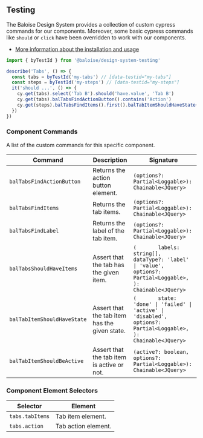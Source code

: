 ## Testing

The Baloise Design System provides a collection of custom cypress commands for our components. Moreover, some basic cypress commands like `should` or `click` have been overridden to work with our components.

- [More information about the installation and usage](?path=/docs/development-testing--page)

<!-- START: human documentation -->

```typescript
import { byTestId } from '@baloise/design-system-testing'

describe('Tabs', () => {
  const tabs = byTestId('my-tabs') // [data-testid="my-tabs"]
  const steps = byTestId('my-steps') // [data-testid="my-steps"]
  it('should ...', () => {
    cy.get(tabs).select('Tab B').should('have.value', 'Tab B')
    cy.get(tabs).balTabsFindActionButton().contains('Action')
    cy.get(steps).balTabsFindItems().first().balTabItemShouldHaveState('done')
  })
})
```

<!-- END: human documentation -->

### Component Commands

A list of the custom commands for this specific component.

| Command                     | Description                                    | Signature                                                                                                                    |
| --------------------------- | ---------------------------------------------- | ---------------------------------------------------------------------------------------------------------------------------- |
| `balTabsFindActionButton`   | Returns the action button element.             | `(options?: Partial<Loggable>): Chainable<JQuery>`                                                                           |
| `balTabsFindItems`          | Returns the tab items.                         | `(options?: Partial<Loggable>): Chainable<JQuery>`                                                                           |
| `balTabsFindLabel`          | Returns the label of the tab item.             | `(options?: Partial<Loggable>): Chainable<JQuery>`                                                                           |
| `balTabsShouldHaveItems`    | Assert that the tab has the given item.        | `(       labels: string[],       dataType?: 'label' \| 'value',       options?: Partial<Loggable>,     ): Chainable<JQuery>` |
| `balTabItemShouldHaveState` | Assert that the tab item has the  given state. | `(       state: 'done' \| 'failed' \| 'active' \| 'disabled',       options?: Partial<Loggable>,     ): Chainable<JQuery>`   |
| `balTabItemShouldBeActive`  | Assert that the tab item is active or not.     | `(active?: boolean, options?: Partial<Loggable>): Chainable<JQuery>`                                                         |


### Component Element Selectors

| Selector        | Element             |
| --------------- | ------------------- |
| `tabs.tabItems` | Tab item element.   |
| `tabs.action`   | Tab action element. |

